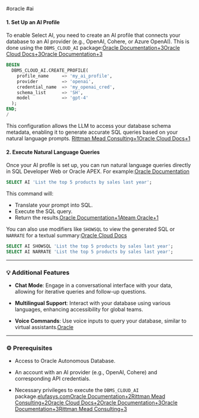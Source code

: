 #oracle #ai
#### 1. **Set Up an AI Profile**

To enable Select AI, you need to create an AI profile that connects your database to an AI provider (e.g., OpenAI, Cohere, or Azure OpenAI). This is done using the `DBMS_CLOUD_AI` package:[Oracle Documentation+3Oracle Cloud Docs+3Oracle Documentation+3](https://docs.public.oneportal.content.oci.oraclecloud.com/en-us/iaas/autonomous-database/doc/use-select-ai-generate-sql-natural-language-prompts.html?utm_source=chatgpt.com)

```sql
BEGIN
  DBMS_CLOUD_AI.CREATE_PROFILE(
    profile_name     => 'my_ai_profile',
    provider         => 'openai',
    credential_name  => 'my_openai_cred',
    schema_list      => 'SH',
    model            => 'gpt-4'
  );
END;
/
```

This configuration allows the LLM to access your database schema metadata, enabling it to generate accurate SQL queries based on your natural language prompts. [Rittman Mead Consulting+1Oracle Cloud Docs+1](https://www.rittmanmead.com/blog/2023/11/autonomous-database-select-ai/?utm_source=chatgpt.com)

#### 2. **Execute Natural Language Queries**

Once your AI profile is set up, you can run natural language queries directly in SQL Developer Web or Oracle APEX. For example:[Oracle Documentation](https://docs.oracle.com/en/database/oracle/sql-developer-web/sdwad/run-natural-language.html?utm_source=chatgpt.com)

```sql
SELECT AI 'List the top 5 products by sales last year';
```

This command will:

- Translate your prompt into SQL.
- Execute the SQL query.
- Return the results.[Oracle Documentation+1Ateam Oracle+1](https://docs.oracle.com/en-us/iaas/autonomous-database-serverless/doc/sql-generation-ai-autonomous.html?utm_source=chatgpt.com)
    
You can also use modifiers like `SHOWSQL` to view the generated SQL or `NARRATE` for a textual summary:[Oracle Cloud Docs](https://docs.public.oneportal.content.oci.oraclecloud.com/en-us/iaas/autonomous-database/doc/use-select-ai-generate-sql-natural-language-prompts.html?utm_source=chatgpt.com)

```sql
SELECT AI SHOWSQL 'List the top 5 products by sales last year';
SELECT AI NARRATE 'List the top 5 products by sales last year';
```

---

### 💡 Additional Features

- **Chat Mode**: Engage in a conversational interface with your data, allowing for iterative queries and follow-up questions.
    
- **Multilingual Support**: Interact with your database using various languages, enhancing accessibility for global teams.
    
- **Voice Commands**: Use voice inputs to query your database, similar to virtual assistants.[Oracle](https://www.oracle.com/autonomous-database/select-ai/natural-language/?utm_source=chatgpt.com)
    

---

### ⚙️ Prerequisites

- Access to Oracle Autonomous Database.
    
- An account with an AI provider (e.g., OpenAI, Cohere) and corresponding API credentials.
    
- Necessary privileges to execute the `DBMS_CLOUD_AI` package.[elufasys.com](https://elufasys.com/oracle-autonomous-database-fluent-in-human-ai-revolutionizes-natural-language-queries/?utm_source=chatgpt.com)[Oracle Documentation+2Rittman Mead Consulting+2Oracle Cloud Docs+2](https://www.rittmanmead.com/blog/2023/11/autonomous-database-select-ai/?utm_source=chatgpt.com)[Oracle Documentation+3Oracle Documentation+3Rittman Mead Consulting+3](https://docs.oracle.com/en/database/oracle/sql-developer-web/sdwad/run-natural-language.html?utm_source=chatgpt.com)
